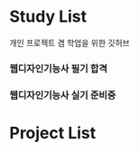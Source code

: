 # Study List
개인 프로젝트 겸 학업을 위한 깃허브


<h3>웹디자인기능사 필기 합격</h3>
<h3>웹디자인기능사 실기 준비중</h3>


# Project List
